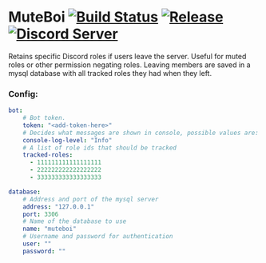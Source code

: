 # MuteBoi [![Build Status](http://95.217.45.17:8080/job/MuteBoi/job/master/badge/icon)](http://95.217.45.17:8080/blue/organizations/jenkins/MuteBoi/activity) [![Release](https://img.shields.io/github/release/KarlofDuty/MuteBoi.svg)](https://github.com/KarlOfDuty/MuteBoi/releases) [![Discord Server](https://img.shields.io/discord/430468637183442945.svg?label=discord)](https://discord.gg/C5qMvkj)
Retains specific Discord roles if users leave the server. Useful for muted roles or other permission negating roles. Leaving members are saved in a mysql database with all tracked roles they had when they left.

### Config:

```yaml
bot:
    # Bot token.
    token: "<add-token-here>"
    # Decides what messages are shown in console, possible values are: Critical, Error, Warning, Info, Debug.
    console-log-level: "Info"
    # A list of role ids that should be tracked
    tracked-roles:
      - 111111111111111111
      - 222222222222222222
      - 333333333333333333

database:
    # Address and port of the mysql server
    address: "127.0.0.1"
    port: 3306
    # Name of the database to use
    name: "muteboi"
    # Username and password for authentication
    user: ""
    password: ""
```
